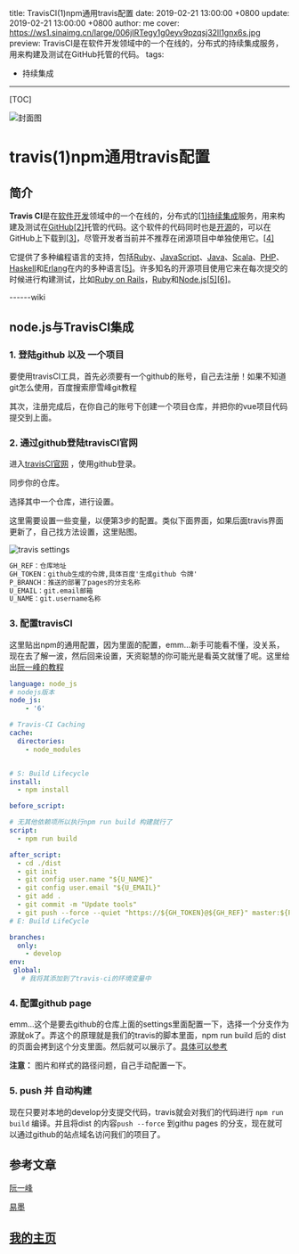 title:  TravisCI(1)npm通用travis配置
date: 2019-02-21 13:00:00 +0800
update: 2019-02-21 13:00:00 +0800
author: me
cover: https://ws1.sinaimg.cn/large/006jIRTegy1g0eyv9pzqsj32ll1gnx6s.jpg
preview:  TravisCI是在软件开发领域中的一个在线的，分布式的持续集成服务，用来构建及测试在GitHub托管的代码。
tags:

  -  持续集成

---



[TOC]

![封面图](https://ws1.sinaimg.cn/large/006jIRTegy1g0eyv9pzqsj32ll1gnx6s.jpg)

# travis(1)npm通用travis配置

## 简介

**Travis CI**是在[软件开发](https://zh.wikipedia.org/wiki/%E8%BD%AF%E4%BB%B6%E5%BC%80%E5%8F%91)领域中的一个在线的，分布式的[[1\]](https://zh.wikipedia.org/wiki/Travis_CI#cite_note-1)[持续集成](https://zh.wikipedia.org/wiki/%E6%8C%81%E7%BA%8C%E6%95%B4%E5%90%88)服务，用来构建及测试在[GitHub](https://zh.wikipedia.org/wiki/GitHub)[[2\]](https://zh.wikipedia.org/wiki/Travis_CI#cite_note-2)托管的代码。这个软件的代码同时也是[开源](https://zh.wikipedia.org/wiki/%E5%BC%80%E6%BA%90)的，可以在GitHub上下载到[[3\]](https://zh.wikipedia.org/wiki/Travis_CI#cite_note-3)，尽管开发者当前并不推荐在闭源项目中单独使用它。[[4\]](https://zh.wikipedia.org/wiki/Travis_CI#cite_note-4)

它提供了多种编程语言的支持，包括[Ruby](https://zh.wikipedia.org/wiki/Ruby)、[JavaScript](https://zh.wikipedia.org/wiki/JavaScript)、[Java](https://zh.wikipedia.org/wiki/Java)、[Scala](https://zh.wikipedia.org/wiki/Scala)、[PHP](https://zh.wikipedia.org/wiki/PHP)、[Haskell](https://zh.wikipedia.org/wiki/Haskell)和[Erlang](https://zh.wikipedia.org/wiki/Erlang)在内的多种语言[[5\]](https://zh.wikipedia.org/wiki/Travis_CI#cite_note-infoq-5)。许多知名的开源项目使用它来在每次提交的时候进行构建测试，比如[Ruby on Rails](https://zh.wikipedia.org/wiki/Ruby_on_Rails)，[Ruby](https://zh.wikipedia.org/wiki/Ruby)和[Node.js](https://zh.wikipedia.org/wiki/Node.js)[[5\]](https://zh.wikipedia.org/wiki/Travis_CI#cite_note-infoq-5)[[6\]](https://zh.wikipedia.org/wiki/Travis_CI#cite_note-ror-6)。

------wiki

## node.js与TravisCI集成

### 1. 登陆github 以及 一个项目

要使用travisCI工具，首先必须要有一个github的账号，自己去注册！如果不知道git怎么使用，百度搜索廖雪峰git教程

其次，注册完成后，在你自己的账号下创建一个项目仓库，并把你的vue项目代码提交到上面。

### 2. 通过github登陆travisCI官网

进入[travisCI官网](https://travis-ci.org/) ，使用github登录。

同步你的仓库。

选择其中一个仓库，进行设置。

这里需要设置一些变量，以便第3步的配置。类似下面界面，如果后面travis界面更新了，自己找方法设置，这里贴图。

![travis settings](https://ws1.sinaimg.cn/large/006jIRTegy1g0e0gzr6kuj30no0crq3c.jpg)



```xml
GH_REF：仓库地址
GH_TOKEN：github生成的令牌,具体百度'生成github 令牌'
P_BRANCH：推送的部署了pages的分支名称
U_EMAIL：git.email邮箱
U_NAME：git.username名称
```

### 3. 配置travisCI

这里贴出npm的通用配置，因为里面的配置，emm...新手可能看不懂，没关系，现在去了解一波，然后回来设置，天资聪慧的你可能光是看英文就懂了呢。这里给出[阮一峰的教程](http://www.ruanyifeng.com/blog/2017/12/travis_ci_tutorial.html)

```yml
language: node_js
# nodejs版本
node_js:
    - '6'

# Travis-CI Caching
cache:
  directories:
    - node_modules


# S: Build Lifecycle
install:
  - npm install

before_script:

# 无其他依赖项所以执行npm run build 构建就行了
script:
  - npm run build

after_script:
  - cd ./dist
  - git init
  - git config user.name "${U_NAME}"
  - git config user.email "${U_EMAIL}"
  - git add .
  - git commit -m "Update tools"
  - git push --force --quiet "https://${GH_TOKEN}@${GH_REF}" master:${P_BRANCH}
# E: Build LifeCycle

branches:
  only:
    - develop
env:
 global:
   # 我将其添加到了travis-ci的环境变量中
```

### 4. 配置github page

emm...这个是要去github的仓库上面的settings里面配置一下，选择一个分支作为源就ok了。弄这个的原理就是我们的travis的脚本里面，npm run build 后的 dist的页面会拷到这个分支里面。然后就可以展示了。[具体可以参考](https://blog.csdn.net/x550392236/article/details/76828159)

**注意：** 图片和样式的路径问题，自己手动配置一下。

### 5. push 并 自动构建

现在只要对本地的develop分支提交代码，travis就会对我们的代码进行 `npm run　build` 编译。并且将dist 的内容`push --force` 到githu pages 的分支，现在就可以通过github的站点域名访问我们的项目了。

## 参考文章

[阮一峰](http://www.ruanyifeng.com/blog/2017/12/travis_ci_tutorial.html)

[易墨](https://yimogit.github.io/2017/07/24/%E4%BD%BF%E7%94%A8travis-ci%E8%87%AA%E5%8A%A8%E9%83%A8%E7%BD%B2github%E4%B8%8A%E7%9A%84%E9%A1%B9%E7%9B%AE/)

## [我的主页](https://suveng.github.io/blog/)